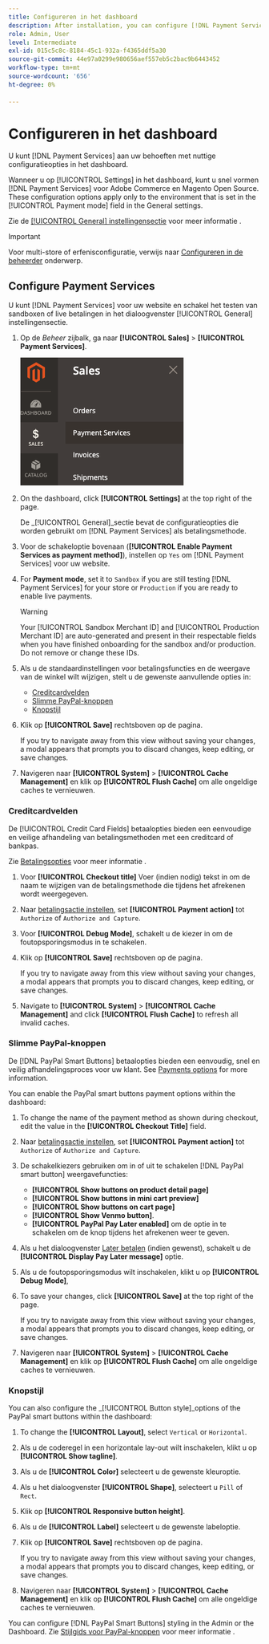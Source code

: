 ```yaml
---
title: Configureren in het dashboard
description: After installation, you can configure [!DNL Payment Services] in the dashboard.
role: Admin, User
level: Intermediate
exl-id: 015c5c8c-8184-45c1-932a-f4365ddf5a30
source-git-commit: 44e97a0299e980656aef557eb5c2bac9b6443452
workflow-type: tm+mt
source-wordcount: '656'
ht-degree: 0%

---
```


# Configureren in het dashboard

U kunt [!DNL Payment Services] aan uw behoeften met nuttige configuratieopties in het dashboard.

Wanneer u op [!UICONTROL Settings] in het dashboard, kunt u snel vormen [!DNL Payment Services] voor Adobe Commerce en Magento Open Source. These configuration options apply only to the environment that is set in the [!UICONTROL Payment mode] field in the General settings.

Zie de [[!UICONTROL General] instellingensectie](#general-settings) voor meer informatie .

>[!IMPORTANT]
>
> Voor multi-store of erfenisconfiguratie, verwijs naar [Configureren in de beheerder](configure-admin.md) onderwerp.

## Configure Payment Services

U kunt [!DNL Payment Services] voor uw website en schakel het testen van sandboxen of live betalingen in het dialoogvenster [!UICONTROL General] instellingensectie.

1. Op de _Beheer_ zijbalk, ga naar **[!UICONTROL Sales]** > **[!UICONTROL Payment Services]**.

   ![Dashboardweergave](assets/payment-services-menu-small.png)

1. On the dashboard, click **[!UICONTROL Settings]** at the top right of the page.

   De _[!UICONTROL General]_sectie bevat de configuratieopties die worden gebruikt om [!DNL Payment Services] als betalingsmethode.

1. Voor de schakeloptie bovenaan (**[!UICONTROL Enable Payment Services as payment method]**), instellen op `Yes` om [!DNL Payment Services] voor uw website.

1. For **Payment mode**, set it to `Sandbox` if you are still testing [!DNL Payment Services] for your store or `Production` if you are ready to enable live payments.

   >[!WARNING]
   >
   >Your [!UICONTROL Sandbox Merchant ID] and [!UICONTROL Production Merchant ID] are auto-generated and present in their respectable fields when you have finished onboarding for the sandbox and/or production. Do not remove or change these IDs.

1. Als u de standaardinstellingen voor betalingsfuncties en de weergave van de winkel wilt wijzigen, stelt u de gewenste aanvullende opties in:

   - [Creditcardvelden](#credit-card-fields)
   - [Slimme PayPal-knoppen](#paypal-smart-buttons)
   - [Knopstijl](#button-style)

1. Klik op **[!UICONTROL Save]** rechtsboven op de pagina.

   If you try to navigate away from this view without saving your changes, a modal appears that prompts you to discard changes, keep editing, or save changes.

1. Navigeren naar **[!UICONTROL System]** > **[!UICONTROL Cache Management]** en klik op **[!UICONTROL Flush Cache]** om alle ongeldige caches te vernieuwen.

### Creditcardvelden

De [!UICONTROL Credit Card Fields] betaalopties bieden een eenvoudige en veilige afhandeling van betalingsmethoden met een creditcard of bankpas.

Zie [Betalingsopties](payments-options.md#paypal-smart-buttons) voor meer informatie .

1. Voor **[!UICONTROL Checkout title]** Voer (indien nodig) tekst in om de naam te wijzigen van de betalingsmethode die tijdens het afrekenen wordt weergegeven.
1. Naar [betalingsactie instellen](production.md#set-payment-services-as-payment-method), set **[!UICONTROL Payment action]** tot `Authorize` of `Authorize and Capture`.
1. Voor **[!UICONTROL Debug Mode]**, schakelt u de kiezer in om de foutopsporingsmodus in te schakelen.
1. Klik op **[!UICONTROL Save]** rechtsboven op de pagina.

   If you try to navigate away from this view without saving your changes, a modal appears that prompts you to discard changes, keep editing, or save changes.

1. Navigate to **[!UICONTROL System]** > **[!UICONTROL Cache Management]** and click **[!UICONTROL Flush Cache]** to refresh all invalid caches.

### Slimme PayPal-knoppen

De [!DNL PayPal Smart Buttons] betaalopties bieden een eenvoudig, snel en veilig afhandelingsproces voor uw klant. See [Payments options](payments-options.md#paypal-smart-buttons) for more information.

You can enable the PayPal smart buttons payment options within the dashboard:

1. To change the name of the payment method as shown during checkout, edit the value in the **[!UICONTROL Checkout Title]** field.
1. Naar [betalingsactie instellen](production.md#set-payment-services-as-payment-method), set **[!UICONTROL Payment action]** tot `Authorize` of `Authorize and Capture`.
1. De schakelkiezers gebruiken om in of uit te schakelen [!DNL PayPal smart button] weergavefuncties:
   - **[!UICONTROL Show buttons on product detail page]**
   - **[!UICONTROL Show buttons in mini cart preview]**
   - **[!UICONTROL Show buttons on cart page]**
   - **[!UICONTROL Show Venmo button]**.
   - **[!UICONTROL PayPal Pay Later enabled]** om de optie in te schakelen om de knop tijdens het afrekenen weer te geven.

1. Als u het dialoogvenster [Later betalen](payments-options.md#pay-later-button) (indien gewenst), schakelt u de **[!UICONTROL Display Pay Later message]** optie.
1. Als u de foutopsporingsmodus wilt inschakelen, klikt u op **[!UICONTROL Debug Mode]**,
1. To save your changes, click **[!UICONTROL Save]** at the top right of the page.

   If you try to navigate away from this view without saving your changes, a modal appears that prompts you to discard changes, keep editing, or save changes.

1. Navigeren naar **[!UICONTROL System]** > **[!UICONTROL Cache Management]** en klik op **[!UICONTROL Flush Cache]** om alle ongeldige caches te vernieuwen.

### Knopstijl

You can also configure the _[!UICONTROL Button style]_options of the PayPal smart buttons within the dashboard:

1. To change the **[!UICONTROL Layout]**, select `Vertical` or `Horizontal`.
1. Als u de coderegel in een horizontale lay-out wilt inschakelen, klikt u op **[!UICONTROL Show tagline]**.
1. Als u de **[!UICONTROL Color]** selecteert u de gewenste kleuroptie.
1. Als u het dialoogvenster **[!UICONTROL Shape]**, selecteert u `Pill` of `Rect`.
1. Klik op **[!UICONTROL Responsive button height]**.
1. Als u de **[!UICONTROL Label]** selecteert u de gewenste labeloptie.
1. Klik op **[!UICONTROL Save]** rechtsboven op de pagina.

   If you try to navigate away from this view without saving your changes, a modal appears that prompts you to discard changes, keep editing, or save changes.

1. Navigeren naar **[!UICONTROL System]** > **[!UICONTROL Cache Management]** en klik op **[!UICONTROL Flush Cache]** om alle ongeldige caches te vernieuwen.

You can configure [!DNL PayPal Smart Buttons] styling in the Admin or the Dashboard. Zie [Stijlgids voor PayPal-knoppen](https://developer.paypal.com/docs/checkout/standard/customize/buttons-style-guide/) voor meer informatie .
